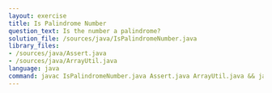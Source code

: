 ```yaml
---
layout: exercise
title: Is Palindrome Number
question_text: Is the number a palindrome?
solution_file: /sources/java/IsPalindromeNumber.java
library_files:
- /sources/java/Assert.java
- /sources/java/ArrayUtil.java
language: java
command: javac IsPalindromeNumber.java Assert.java ArrayUtil.java && java IsPalindromeNumber
---
```

